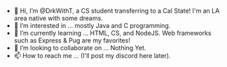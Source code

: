 - 👋 Hi, I’m @DrkWithT, a CS student transferring to a Cal State! I'm an LA area native with some dreams.
- 👀 I’m interested in ... mostly Java and C programming.
- 🌱 I’m currently learning ... HTML, CS, and NodeJS. Web frameworks such as Express & Pug are my favorites!
- 💞️ I’m looking to collaborate on ... Nothing Yet.
- 📫 How to reach me ... (I'll post my discord here later).

<!---
DrkWithT/DrkWithT is a ✨ special ✨ repository because its `README.md` (this file) appears on your GitHub profile.
You can click the Preview link to take a look at your changes.
--->
